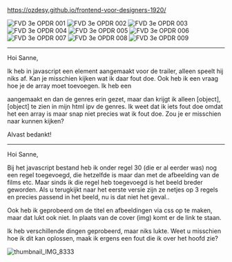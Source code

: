 https://ozdesy.github.io/frontend-voor-designers-1920/

![FVD 3e OPDR 001](https://user-images.githubusercontent.com/58264754/78791407-1dd62580-79b0-11ea-8cb6-b1dee88f0395.png)
![FVD 3e OPDR 002](https://user-images.githubusercontent.com/58264754/78791426-2595ca00-79b0-11ea-8ce7-421545ebda23.png)
![FVD 3e OPDR 003](https://user-images.githubusercontent.com/58264754/78791430-26c6f700-79b0-11ea-89b5-b8c35c87dc48.png)
![FVD 3e OPDR 004](https://user-images.githubusercontent.com/58264754/78791433-275f8d80-79b0-11ea-8c1a-1758f29f339a.png)
![FVD 3e OPDR 005](https://user-images.githubusercontent.com/58264754/78791438-2890ba80-79b0-11ea-8d5f-eb09d9bf126a.png)
![FVD 3e OPDR 006](https://user-images.githubusercontent.com/58264754/78791441-29295100-79b0-11ea-8936-7341280c12a0.png)
![FVD 3e OPDR 007](https://user-images.githubusercontent.com/58264754/78791444-2a5a7e00-79b0-11ea-8cec-9485f4dbdf28.png)
![FVD 3e OPDR 008](https://user-images.githubusercontent.com/58264754/78791446-2af31480-79b0-11ea-9baa-e83f391f6f76.png)
![FVD 3e OPDR 009](https://user-images.githubusercontent.com/58264754/78791449-2af31480-79b0-11ea-88b4-4609c9e670a3.png)

______________________________________________________________________________________________________________________________

Hoi Sanne, 

Ik heb in javascript een element aangemaakt voor de trailer, alleen speelt hij niks af. Kan je misschien kijken wat ik daar fout doe. Ook heb ik een vraag hoe je de array moet toevoegen. Ik heb een <p> aangemaakt en dan de genres erin gezet, maar dan krijgt ik alleen [object],[object] te zien in mijn html ipv de genres. Ik weet dat ik iets fout doe omdat het een array is maar snap niet precies wat ik fout doe. Zou je er misschien naar kunnen kijken?
  
  Alvast bedankt!

______________________________________________________________________________________________________________________________




Hoi Sanne, 

Bij het javascript bestand heb ik onder regel 30 (die er al eerder was) nog een regel toegevoegd, die hetzelfde is maar dan met de afbeelding van de films etc. Maar sinds ik die regel heb toegevoegd is het beeld breder geworden. Als u terugkijkt naar het eerste versie zijn ze netjes op 3 regels en precies passend in het beeld, nu is dat niet het geval..

Ook heb ik geprobeerd om de titel en afbeeldingen via css op te maken, maar dat lukt ook niet. In plaats van de cover (img) komt er de link te staan.

Ik heb verschillende dingen geprobeerd, maar niks lukte. Weet u misschien hoe ik dit kan oplossen, maak ik ergens een fout die ik over het hoofd zie?



![thumbnail_IMG_8333](https://user-images.githubusercontent.com/58264754/77261123-7efdb980-6c8c-11ea-8dd0-a74f8665d217.jpg)
